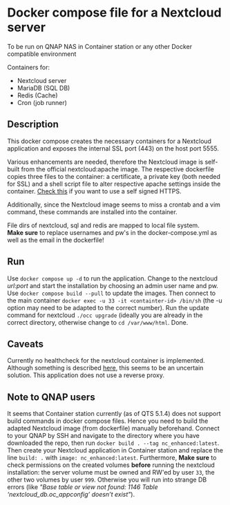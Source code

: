 # Docker compose file for a Nextcloud server
To be run on QNAP NAS in Container station or any other Docker compatible environment

Containers for:
- Nextcloud server
- MariaDB (SQL DB)
- Redis (Cache)
- Cron (job runner)

## Description

This docker compose creates the necessary containers for a Nextcloud application and exposes the internal SSL port (443) on the host port 5555.

Various enhancements are needed, therefore the Nextcloud image is self-built from the official nextcloud:apache image. The respective dockerfile copies three files to the container: a certificate, a private key (both needed for SSL) and a shell script file to alter respective apache settings inside the container. [Check this](https://help.nextcloud.com/t/howto-running-nextcloud-over-self-signed-https-ssl-tls-in-docker/101973) if you want to use a self signed HTTPS.

Additionally, since the Nextcloud image seems to miss a crontab and a vim command, these commands are installed  into the container.

File dirs of nextcloud, sql and redis are mapped to local file system.  
**Make sure** to replace usernames and pw's in the docker-compose.yml as well as the email in the dockerfile!

## Run
Use `docker compose up -d` to run the application. Change to the nextcloud *url:port* and start the installation by choosing an admin user name and pw.
Use `docker compose build --pull` to update the images. Then connect to the main container `docker exec -u 33 -it <containter-id> /bin/sh` (the -u option may need to be adapted to the correct number). Run the update command for nextcloud `./occ upgrade` (ideally you are already in the correct directory, otherwise change to `cd /var/www/html`. Done.

## Caveats
Currently no healthcheck for the nextcloud container is implemented. Although something is described [here](https://github.com/nextcloud/docker/issues/676), this seems to be an uncertain solution.
This application does not use a reverse proxy.

## Note to QNAP users
It seems that Container station currently (as of QTS 5.1.4) does not support build commands in docker compose files. Hence you need to build the adapted Nextcloud image (from dockerfile) manually beforehand. Connect to your QNAP by SSH and navigate to the directory where you have downloaded the repo, then run `docker build . --tag nc_enhanced:latest`. Then create your Nextcloud application in Container station and replace the line `build: .` with `image: nc_enhanced:latest`.
Furthermore, **Make sure** to check permissions on the created volumes **before** running the nextcloud installation: the server volume must be owned and RW'ed by user `33`, the other two volumes by user `999`. Otherwise you will run into strange DB errors (like *"Base table or view not found: 1146 Table ‘nextcloud_db.oc_appconfig’ doesn’t exist"*). 
